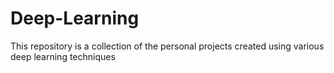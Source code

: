 # Deep-Learning
This repository is a collection of the personal projects created using various deep learning techniques
